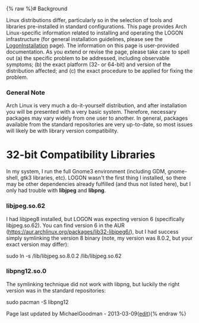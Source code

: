 {% raw %}# Background

Linux distributions differ, particularly so in the selection of tools
and libraries pre-installed in standard configurations. This page
provides Arch Linux-specific information related to installing and
operating the LOGON infrastructure (for general installation guidelines,
please see the [LogonInstallation](../LogonInstallation) page). The
information on this page is user-provided documentation. As you extend
or revise the page, please take care to spell out (a) the specific
problem to be addressed, including observable symptoms; (b) the exact
platform (32- or 64-bit) and version of the distribution affected; and
(c) the exact procedure to be applied for fixing the problem.

### General Note

Arch Linux is very much a do-it-yourself distribution, and after
installation you will be presented with a very basic system. Therefore,
necessary packages may vary widely from one user to another. In general,
packages available from the standard repositories are very up-to-date,
so most issues will likely be with library version compatibility.

# 32-bit Compatibility Libraries

In my system, I run the full Gnome3 environment (including GDM,
gnome-shell, gtk3 libraries, etc). LOGON wasn't the first thing I
installed, so there may be other dependencies already fulfilled (and
thus not listed here), but I only had trouble with **libjpeg** and
**libpng**.

### libjpeg.so.62

I had libjpeg8 installed, but LOGON was expecting version 6
(specifically libjpeg.so.62). You can find version 6 in the AUR
(<https://aur.archlinux.org/packages/lib32-libjpeg6/>), but I had
success simply symlinking the version 8 binary (note, my version was
8.0.2, but your exact version may differ):

sudo ln -s /lib/libjpeg.so.8.0.2 /lib/libjpeg.so.62

### libpng12.so.0

The symlinking technique did not work with libpng, but luckily the right
version was in the standard repositories:

sudo pacman -S libpng12

Page last updated by MichaelGoodman - 2013-03-09([edit](https://github.com/delph-in/docs/wiki/LogonArch/_edit)){% endraw %}